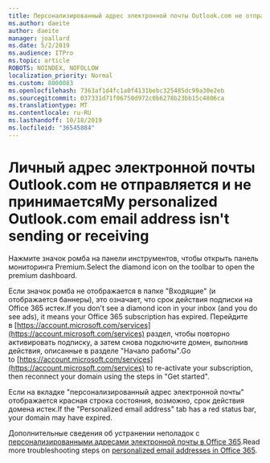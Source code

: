 ```yaml
---
title: Персонализированный адрес электронной почты Outlook.com не отправляется и не принимается
ms.author: daeite
author: daeite
manager: joallard
ms.date: 5/2/2019
ms.audience: ITPro
ms.topic: article
ROBOTS: NOINDEX, NOFOLLOW
localization_priority: Normal
ms.custom: 8000083
ms.openlocfilehash: 7363af1d4fc1a0f4131bebc325485dc99a30e2eb
ms.sourcegitcommit: 037331d71f06750d972c0b6278b23bb15c4806ca
ms.translationtype: MT
ms.contentlocale: ru-RU
ms.lasthandoff: 10/18/2019
ms.locfileid: "36545884"
---
```

# <a name="my-personalized-outlookcom-email-address-isnt-sending-or-receiving"></a><span data-ttu-id="ddce5-102">Личный адрес электронной почты Outlook.com не отправляется и не принимается</span><span class="sxs-lookup"><span data-stu-id="ddce5-102">My personalized Outlook.com email address isn't sending or receiving</span></span>

<span data-ttu-id="ddce5-103">Нажмите значок ромба на панели инструментов, чтобы открыть панель мониторинга Premium.</span><span class="sxs-lookup"><span data-stu-id="ddce5-103">Select the diamond icon on the toolbar to open the premium dashboard.</span></span>

<span data-ttu-id="ddce5-104">Если значок ромба не отображается в папке "Входящие" (и отображается баннеры), это означает, что срок действия подписки на Office 365 истек.</span><span class="sxs-lookup"><span data-stu-id="ddce5-104">If you don't see a diamond icon in your inbox (and you do see ads), it means your Office 365 subscription has expired.</span></span> <span data-ttu-id="ddce5-105">Перейдите в [https://account.microsoft.com/services](https://account.microsoft.com/services) раздел, чтобы повторно активировать подписку, а затем снова подключите домен, выполнив действия, описанные в разделе "Начало работы".</span><span class="sxs-lookup"><span data-stu-id="ddce5-105">Go to [https://account.microsoft.com/services](https://account.microsoft.com/services) to re-activate your subscription, then reconnect your domain using the steps in "Get started".</span></span>

<span data-ttu-id="ddce5-106">Если на вкладке "персонализированный адрес электронной почты" отображается красная строка состояния, возможно, срок действия домена истек.</span><span class="sxs-lookup"><span data-stu-id="ddce5-106">If the "Personalized email address" tab has a red status bar, your domain may have expired.</span></span>

<span data-ttu-id="ddce5-107">Дополнительные сведения об устранении неполадок с [персонализированными адресами электронной почты в Office 365](https://support.office.com/article/75416a58-b225-4c02-8c07-8979403b427b?wt.mc_id=Office_Outlook_com_Alchemy).</span><span class="sxs-lookup"><span data-stu-id="ddce5-107">Read more troubleshooting steps on [personalized email addresses in Office 365](https://support.office.com/article/75416a58-b225-4c02-8c07-8979403b427b?wt.mc_id=Office_Outlook_com_Alchemy).</span></span>